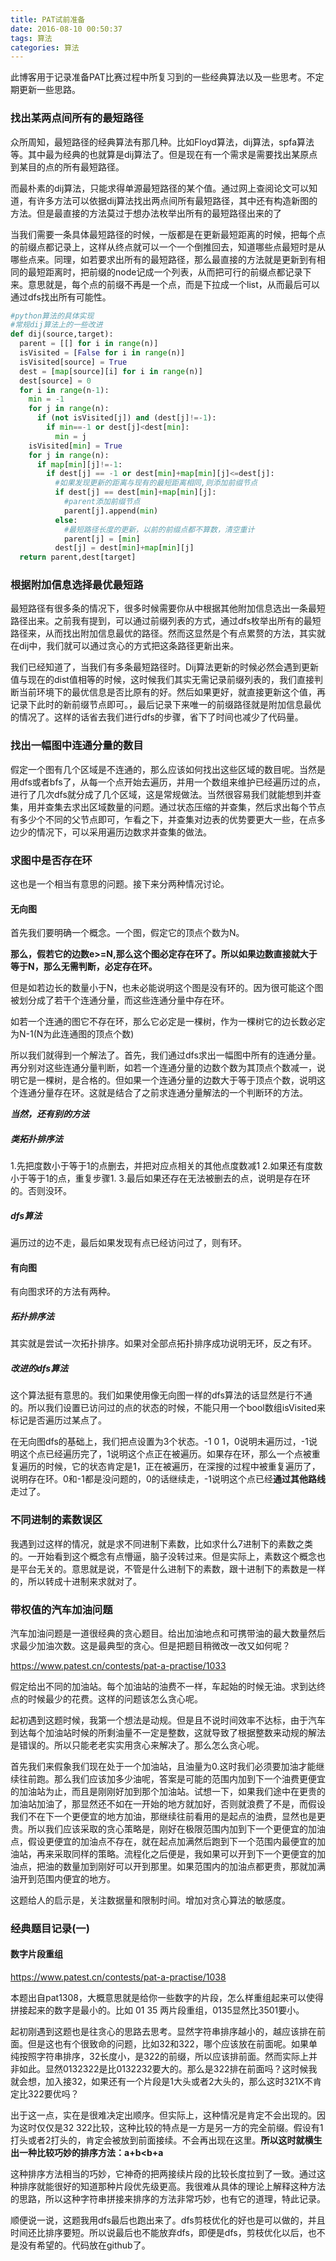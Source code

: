 ```yaml
---
title: PAT试前准备
date: 2016-08-10 00:50:37
tags: 算法
categories: 算法
---
```


此博客用于记录准备PAT比赛过程中所复习到的一些经典算法以及一些思考。不定期更新一些思路。

### 找出某两点间所有的最短路径
众所周知，最短路径的经典算法有那几种。比如Floyd算法，dij算法，spfa算法等。其中最为经典的也就算是dij算法了。但是现在有一个需求是需要找出某原点到某目的点的所有最短路径。

而最朴素的dij算法，只能求得单源最短路径的某个值。通过网上查阅论文可以知道，有许多方法可以依据dij算法找出两点间所有最短路径，其中还有构造新图的方法。但是最直接的方法莫过于想办法枚举出所有的最短路径出来的了

当我们需要一条具体最短路径的时候，一版都是在更新最短距离的时候，把每个点的前缀点都记录上，这样从终点就可以一个一个倒推回去，知道哪些点最短时是从哪些点来。同理，如若要求出所有的最短路径，那么最直接的方法就是更新到有相同的最短距离时，把前缀的node记成一个列表，从而把可行的前缀点都记录下来。意思就是，每个点的前缀不再是一个点，而是下拉成一个list，从而最后可以通过dfs找出所有可能性。

``` python
#python算法的具体实现
#常规dij算法上的一些改进
def dij(source,target):
  parent = [[] for i in range(n)]
  isVisited = [False for i in range(n)]
  isVisited[source] = True
  dest = [map[source][i] for i in range(n)]
  dest[source] = 0
  for i in range(n-1):
    min = -1
    for j in range(n):
      if (not isVisited[j]) and (dest[j]!=-1):
        if min==-1 or dest[j]<dest[min]:
          min = j
    isVisited[min] = True
    for j in range(n):
      if map[min][j]!=-1:
        if dest[j] == -1 or dest[min]+map[min][j]<=dest[j]:
          #如果发现更新的距离与现有的最短距离相同,则添加前缀节点
          if dest[j] == dest[min]+map[min][j]:
            #parent添加前缀节点
            parent[j].append(min)
          else:
            #最短路径长度的更新，以前的前缀点都不算数，清空重计
            parent[j] = [min]
          dest[j] = dest[min]+map[min][j]
  return parent,dest[target]


```

### 根据附加信息选择最优最短路
最短路径有很多条的情况下，很多时候需要你从中根据其他附加信息选出一条最短路径出来。之前我有提到，可以通过前缀列表的方式，通过dfs枚举出所有的最短路径来，从而找出附加信息最优的路径。然而这显然是个有点累赘的方法，其实就在dij中，我们就可以通过贪心的方式把这条路径更新出来。

我们已经知道了，当我们有多条最短路径时。Dij算法更新的时候必然会遇到更新值与现在的dist值相等的时候，这时候我们其实无需记录前缀列表的，我们直接判断当前环境下的最优信息是否比原有的好。然后如果更好，就直接更新这个值，再记录下此时的新前缀节点即可。，最后记录下来唯一的前缀路径就是附加信息最优的情况了。这样的话省去我们进行dfs的步骤，省下了时间也减少了代码量。

### 找出一幅图中连通分量的数目
假定一个图有几个区域是不连通的，那么应该如何找出这些区域的数目呢。当然是用dfs或者bfs了，从每一个点开始去遍历，并用一个数组来维护已经遍历过的点，进行了几次dfs就分成了几个区域，这是常规做法。当然很容易我们就能想到并查集，用并查集去求出区域数量的问题。通过状态压缩的并查集，然后求出每个节点有多少个不同的父节点即可，乍看之下，并查集对边表的优势要更大一些，在点多边少的情况下，可以采用遍历边数求并查集的做法。

### 求图中是否存在环
这也是一个相当有意思的问题。接下来分两种情况讨论。
#### 无向图
首先我们要明确一个概念。一个图，假定它的顶点个数为N。

**那么，假若它的边数e>=N,那么这个图必定存在环了。所以如果边数直接就大于等于N，那么无需判断，必定存在环。**

但是如若边长的数量小于N，也未必能说明这个图是没有环的。因为很可能这个图被划分成了若干个连通分量，而这些连通分量中存在环。

如若一个连通的图它不存在环，那么它必定是一棵树，作为一棵树它的边长数必定为N-1(N为此连通图的顶点个数)

所以我们就得到一个解法了。首先，我们通过dfs求出一幅图中所有的连通分量。再分别对这些连通分量判断，如若一个连通分量的边数个数为其顶点个数减一，说明它是一棵树，是合格的。但如果一个连通分量的边数大于等于顶点个数，说明这个连通分量存在环。这就是结合了之前求连通分量解法的一个判断环的方法。

***当然，还有别的方法***

##### 类拓扑排序法
1.先把度数小于等于1的点删去，并把对应点相关的其他点度数减1
2.如果还有度数小于等于1的点，重复步骤1.
3.最后如果还存在无法被删去的点，说明是存在环的。否则没环。

##### dfs算法
遍历过的边不走，最后如果发现有点已经访问过了，则有环。

#### 有向图
有向图求环的方法有两种。

##### 拓扑排序法
其实就是尝试一次拓扑排序。如果对全部点拓扑排序成功说明无环，反之有环。

##### 改进的dfs算法
这个算法挺有意思的。我们如果使用像无向图一样的dfs算法的话显然是行不通的。所以我们设置已访问过的点的状态的时候，不能只用一个bool数组isVisited来标记是否遍历过某点了。

在无向图dfs的基础上，我们把点设置为3个状态。-1 0 1，0说明未遍历过，-1说明这个点已经遍历完了，1说明这个点正在被遍历。如果存在环，那么一个点被重复遍历的时候，它的状态肯定是1，正在被遍历，在深搜的过程中被重复遍历了，说明存在环。0和-1都是没问题的，0的话继续走，-1说明这个点已经**通过其他路线**走过了。

### 不同进制的素数误区
我遇到过这样的情况，就是求不同进制下素数，比如求什么7进制下的素数之类的。一开始看到这个概念有点懵逼，脑子没转过来。但是实际上，素数这个概念也是平台无关的。意思就是说，不管是什么进制下的素数，跟十进制下的素数是一样的，所以转成十进制来求就对了。


### 带权值的汽车加油问题
汽车加油问题是一道很经典的贪心题目。给出加油地点和可携带油的最大数量然后求最少加油次数。这是最典型的贪心。但是把题目稍微改一改又如何呢？

<a>https://www.patest.cn/contests/pat-a-practise/1033</a>


假定给出不同的加油站。每个加油站的油费不一样，车起始的时候无油。求到达终点的时候最少的花费。这样的问题该怎么贪心呢。

起初遇到这题时候，我第一个想法是动规。但是且不说时间效率不达标，由于汽车到达每个加油站时候的所剩油量不一定是整数，这就导致了根据整数来动规的解法是错误的。所以只能老老实实用贪心来解决了。那么怎么贪心呢。

首先我们来假象我们现在处于一个加油站，且油量为0.这时我们必须要加油才能继续往前跑。那么我们应该加多少油呢，答案是可能的范围内加到下一个油费更便宜的加油站为止，而且是刚刚好加到那个加油站。试想一下，如果我们途中在更贵的加油站加油了，那显然还不如在一开始的地方就加好，否则就浪费了不是，而假设我们不在下一个更便宜的地方加油，那继续往前看用的是起点的油费，显然也是更贵。所以我们应该采取的贪心策略是，刚好在极限范围内加到下一个更便宜的加油点，假设更便宜的加油点不存在，就在起点加满然后跑到下一个范围内最便宜的加油站，再来采取同样的策略。流程化之后便是，我如果可以开到下一个更便宜的加油点，把油的数量加到刚好可以开到那里。如果范围内的加油点都更贵，那就加满油开到范围内便宜的地方。

这题给人的启示是，关注数据量和限制时间。增加对贪心算法的敏感度。

### 经典题目记录(一)

#### 数字片段重组

<a>https://www.patest.cn/contests/pat-a-practise/1038</a>

本题出自pat1308，大概意思就是给你一些数字的片段，怎么样重组起来可以使得拼接起来的数字是最小的。比如 01 35 两片段重组，0135显然比3501要小。

起初刚遇到这题也是往贪心的思路去思考。显然字符串排序越小的，越应该排在前面。但是这也有个很致命的问题，比如32和322，哪个应该放在前面呢。如果单纯按照字符串排序，32长度小，是322的前缀，所以应该排前面。然而实际上并非如此。显然0132322是比0132232要大的。那么是322排在前面吗？这时候我就会想，加入接32，如果还有一个片段是1大头或者2大头的，那么这时321X不肯定比322要优吗？

出于这一点，实在是很难决定出顺序。但实际上，这种情况是肯定不会出现的。因为这时仅仅是32 322比较，这种比较的特点是一方是另一方的完全前缀。假设有1打头或者2打头的，肯定会被放到前面接续。不会再出现在这里。**所以这时就横生出一种比较巧妙的排序方法：a+b<b+a**

这种排序方法相当的巧妙，它神奇的把两接续片段的比较长度拉到了一致。通过这种排序就能很好的知道那种片段优先级更高。我很难从具体的理论上解释这种方法的思路，所以这种字符串拼接来排序的方法非常巧妙，也有它的道理，特此记录。

顺便说一说，这题我用dfs最后也跑出来了。dfs剪枝优化的好也是可以做的，并且时间还比排序要短。所以说最后也不能放弃dfs，即便是dfs，剪枝优化以后，也不是没有希望的。代码放在github了。